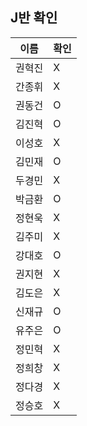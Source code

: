 ##  J반 확인
이름 | 확인
--- | ---
권혁진 | X
간종휘 | X
권동건 | O
김진혁 | O
이성호 | X
김민재 | O
두경민 | X
박금환 | O
정현욱 | X
김주미 | X
강대호 | O
권지현 | X
김도은 | X
신재규 | O
유주은 | O
정민혁 | X
정희창 | X
정다경 | X
정승호 | X
